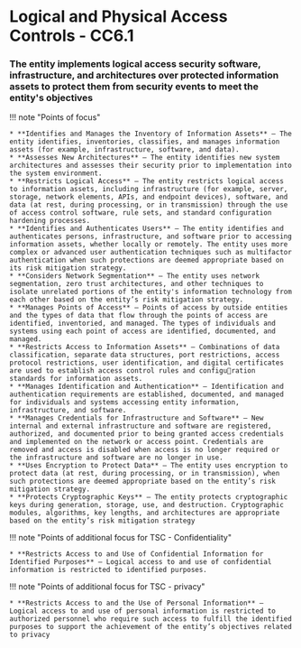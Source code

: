 # Logical and Physical Access Controls - CC6.1

### The entity implements logical access security software, infrastructure, and architectures over protected information assets to protect them from security events to meet the entity's objectives

!!! note "Points of focus"

    * **Identifies and Manages the Inventory of Information Assets** — The entity identifies, inventories, classifies, and manages information assets (for example, infrastructure, software, and data).
    * **Assesses New Architectures** — The entity identifies new system architectures and assesses their security prior to implementation into the system environment. 
    * **Restricts Logical Access** — The entity restricts logical access to information assets, including infrastructure (for example, server, storage, network elements, APIs, and endpoint devices), software, and data (at rest, during processing, or in transmission) through the use of access control software, rule sets, and standard configuration hardening processes.
    * **Identifies and Authenticates Users** — The entity identifies and authenticates persons, infrastructure, and software prior to accessing information assets, whether locally or remotely. The entity uses more complex or advanced user authentication techniques such as multifactor authentication when such protections are deemed appropriate based on its risk mitigation strategy.
    * **Considers Network Segmentation** — The entity uses network segmentation, zero trust architectures, and other techniques to isolate unrelated portions of the entity's information technology from each other based on the entity’s risk mitigation strategy.
    * **Manages Points of Access** — Points of access by outside entities and the types of data that flow through the points of access are identified, inventoried, and managed. The types of individuals and systems using each point of access are identified, documented, and managed.
    * **Restricts Access to Information Assets** — Combinations of data classification, separate data structures, port restrictions, access protocol restrictions, user identification, and digital certificates are used to establish access control rules and configuration standards for information assets.
    * **Manages Identification and Authentication** — Identification and authentication requirements are established, documented, and managed for individuals and systems accessing entity information, infrastructure, and software.
    * **Manages Credentials for Infrastructure and Software** — New internal and external infrastructure and software are registered, authorized, and documented prior to being granted access credentials and implemented on the network or access point. Credentials are removed and access is disabled when access is no longer required or the infrastructure and software are no longer in use.
    * **Uses Encryption to Protect Data** — The entity uses encryption to protect data (at rest, during processing, or in transmission), when such protections are deemed appropriate based on the entity’s risk mitigation strategy.
    * **Protects Cryptographic Keys** — The entity protects cryptographic keys during generation, storage, use, and destruction. Cryptographic modules, algorithms, key lengths, and architectures are appropriate based on the entity’s risk mitigation strategy


!!! note "Points of additional focus for TSC - Confidentiality"

    * **Restricts Access to and Use of Confidential Information for Identified Purposes** — Logical access to and use of confidential information is restricted to identified purposes.

!!! note "Points of additional focus for TSC - privacy"

    * **Restricts Access to and the Use of Personal Information** — Logical access to and use of personal information is restricted to authorized personnel who require such access to fulfill the identified purposes to support the achievement of the entity’s objectives related to privacy
